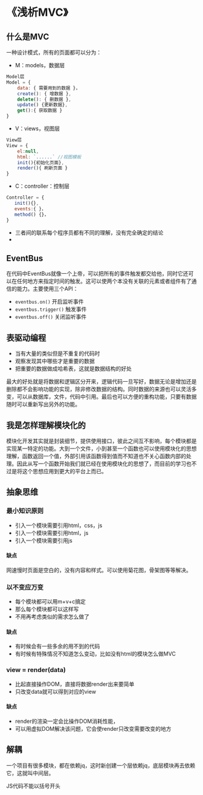 # 《浅析MVC》
## 什么是MVC
一种设计模式，所有的页面都可以分为：
* M：models，数据层
```javascript
Model层
Model = {
    data: { 需要用到的数据 }，
    create(): { 增数据 },
    delete(): { 删数据 },
    update() {更新数据},
    get():{ 获取数据 } 
}
```
* V：views，视图层
```javascript
View层
View = {
    el:null,
    html: `......` //视图模板
    init(){初始化页面},
    render(){ 刷新页面 }
}
```
* C：controller：控制层
```javascript
Controller = {
   init(){},
   events:{ }，
   method() {}，
}
```
* 三者间的联系每个程序员都有不同的理解，没有完全确定的结论
* 
## EventBus
在代码中EventBus就像一个上帝，可以把所有的事件触发都交给他，同时它还可以在任何地方来指定时间的触发。这可以使两个本没有关联的元素或者组件有了通信的能力。主要使用三个API：
* `eventbus.on()` 开启监听事件
* `eventbus.trigger()` 触发事件
* `eventbus.off()` 关闭监听事件

## 表驱动编程
* 当有大量的类似但是不重复的代码时
* 观察发现其中哪些才是重要的数据
* 把重要的数据做成哈希表，这就是数据结构的好处

最大的好处就是将数据和逻辑区分开来，逻辑代码一旦写好，数据无论是增加还是删除都不会影响功能的实现，除非修改数据的结构。同时数据的来源也可以灵活多变，可以从数据库，文件，代码中引用。最后也可以方便的重构功能，只要有数据随时可以重新写出另外的功能。
## 我是怎样理解模块化的
模块化开发其实就是封装细节，提供使用接口，彼此之间互不影响，每个模块都是实现某一特定的功能。大到一个文件，小到甚至一个函数也可以使用模块化的思想理解，函数返回一个值，外部引用该函数得到值而不知道也不关心函数内部的处理。因此从写一个函数开始我们就已经在使用模块化的思想了，而目前的学习也不过是将这个思想应用到更大的平台上而已。
## 抽象思维
### 最小知识原则
* 引入一个模块需要引用html，css，js
* 引入一个模块需要引用html，js
* 引入一个模块需要引用js
#### 缺点
网速慢时页面是空白的，没有内容和样式。可以使用菊花图，骨架图等等解决。
### 以不变应万变
* 每个模块都可以用m+v+c搞定
* 那么每个模块都可以这样写
* 不用再考虑类似的需求怎么做了
#### 缺点
* 有时候会有一些多余的用不到的代码
* 有时候有特殊情况不知道怎么变动，比如没有html的模块怎么做MVC
### view = render(data)
* 比起直接操作DOM，直接将数据render出来要简单
* 只改变data就可以得到对应的view
#### 缺点
* render的渲染一定会比操作DOM消耗性能，
* 可以用虚拟DOM解决该问题，它会使render只改变需要改变的地方

## 解耦
一个项目有很多模块，都在依赖jq，这时新创建一个层依赖jq，底层模块再去依赖它，这就叫中间层。

JS代码不能以括号开头



